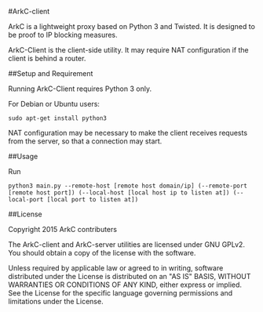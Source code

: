 #ArkC-client

ArkC is a lightweight proxy based on Python 3 and Twisted. It is designed to be proof to IP blocking measures.

ArkC-Client is the client-side utility. It may require NAT configuration if the client is behind a router.

##Setup and Requirement

Running ArkC-Client requires Python 3 only.

For Debian or Ubuntu users:
    
    sudo apt-get install python3

NAT configuration may be necessary to make the client receives requests from the server, so that a connection may start.

##Usage

Run 

	python3 main.py --remote-host [remote host domain/ip] (--remote-port [remote host port]) (--local-host [local host ip to listen at]) (--local-port [local port to listen at])

##License

Copyright 2015 ArkC contributers

The ArkC-client and ArkC-server utilities are licensed under GNU GPLv2. You should obtain a copy of the license with the software.

Unless required by applicable law or agreed to in writing, software
distributed under the License is distributed on an "AS IS" BASIS, WITHOUT
WARRANTIES OR CONDITIONS OF ANY KIND, either express or implied. See the
License for the specific language governing permissions and limitations
under the License.

